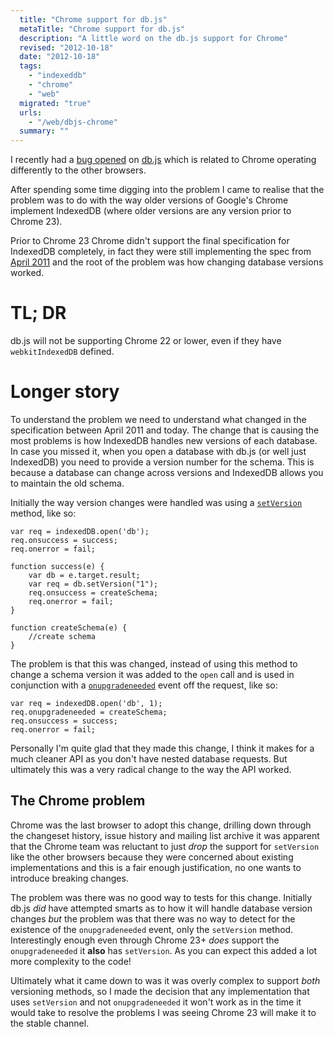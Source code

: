 ```yaml
---
  title: "Chrome support for db.js"
  metaTitle: "Chrome support for db.js"
  description: "A little word on the db.js support for Chrome"
  revised: "2012-10-18"
  date: "2012-10-18"
  tags: 
    - "indexeddb"
    - "chrome"
    - "web"
  migrated: "true"
  urls: 
    - "/web/dbjs-chrome"
  summary: ""
---
```

I recently had a [bug opened](https://github.com/aaronpowell/db.js/issues/14) on [db.js](https://github.com/aaronpowell/db.js) which is related to Chrome operating differently to the other browsers.

After spending some time digging into the problem I came to realise that the problem was to do with the way older versions of Google's Chrome implement IndexedDB (where older versions are any version prior to Chrome 23).

Prior to Chrome 23 Chrome didn't support the final specification for IndexedDB completely, in fact they were still implementing the spec from [April 2011](http://www.w3.org/TR/2011/WD-IndexedDB-20110419) and the root of the problem was how changing database versions worked.

# TL; DR

db.js will not be supporting Chrome 22 or lower, even if they have `webkitIndexedDB` defined.

# Longer story

To understand the problem we need to understand what changed in the specification between April 2011 and today. The change that is causing the most problems is how IndexedDB handles new versions of each database. In case you missed it, when you open a database with db.js (or well just IndexedDB) you need to provide a version number for the schema. This is because a database can change across versions and IndexedDB allows you to maintain the old schema.

Initially the way version changes were handled was using a [`setVersion`](http://www.w3.org/TR/2011/WD-IndexedDB-20110419/#widl-IDBDatabase-setVersion) method, like so:

    var req = indexedDB.open('db');
    req.onsuccess = success;
    req.onerror = fail;
     
    function success(e) {
        var db = e.target.result;
        var req = db.setVersion("1");
        req.onsuccess = createSchema;
        req.onerror = fail;
    }
     
    function createSchema(e) {
        //create schema
    }

The problem is that this was changed, instead of using this method to change a schema version it was added to the `open` call and is used in conjunction with a [`onupgradeneeded`](http://www.w3.org/TR/IndexedDB/#widl-IDBOpenDBRequest-onupgradeneeded) event off the request, like so:

    var req = indexedDB.open('db', 1);
    req.onupgradeneeded = createSchema;
    req.onsuccess = success;
    req.onerror = fail;

Personally I'm quite glad that they made this change, I think it makes for a much cleaner API as you don't have nested database requests. But ultimately this was a very radical change to the way the API worked.

## The Chrome problem

Chrome was the last browser to adopt this change, drilling down through the changeset history, issue history and mailing list archive it was apparent that the Chrome team was reluctant to just _drop_ the support for `setVersion` like the other browsers because they were concerned about existing implementations and this is a fair enough justification, no one wants to introduce breaking changes.

The problem was there was no good way to tests for this change. Initially db.js _did_ have attempted smarts as to how it will handle database version changes _but_ the problem was that there was no way to detect for the existence of the `onupgradeneeded` event, only the `setVersion` method. Interestingly enough even through Chrome 23+ _does_ support the `onupgradeneeded` it **also** has `setVersion`. As you can expect this added a lot more complexity to the code!

Ultimately what it came down to was it was overly complex to support _both_ versioning methods, so I made the decision that any implementation that uses `setVersion` and not `onupgradeneeded` it won't work as in the time it would take to resolve the problems I was seeing Chrome 23 will make it to the stable channel.